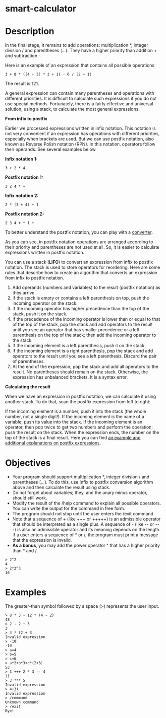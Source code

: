 # smart-calculator

# Description
In the final stage, it remains to add operations: multiplication *, integer division / and parentheses (...). They have a higher priority than addition + and subtraction -.

Here is an example of an expression that contains all possible operations:
```
3 + 8 * ((4 + 3) * 2 + 1) - 6 / (2 + 1)
```
The result is 121.

A general expression can contain many parentheses and operations with different priorities. It is difficult to calculate such expressions if you do not use special methods. Fortunately, there is a fairly effective and universal solution, using a stack, to calculate the most general expressions.

**From infix to postfix**

Earlier we processed expressions written in infix notation. This notation is not very convenient if an expression has operations with different priorities, especially when brackets are used. But we can use postfix notation, also known as Reverse Polish notation (RPN). In this notation, operators follow their operands. See several examples below.

**Infix notation 1:**

```
3 + 2 * 4
```
**Postfix notation 1:**

```
3 2 4 * +
```
**Infix notation 2:**

```
2 * (3 + 4) + 1
```
**Postfix notation 2:**

```
2 3 4 + * 1 +
```
To better understand the postfix notation, you can play with a [converter](https://www.mathblog.dk/tools/infix-postfix-converter/).

As you can see, in postfix notation operations are arranged according to their priority and parentheses are not used at all. So, it is easier to calculate expressions written in postfix notation.

You can use a stack (**LIFO**) to convert an expression from infix to postfix notation. The stack is used to store operators for reordering. Here are some rules that describe how to create an algorithm that converts an expression from infix to postfix notation.

1. Add operands (numbers and variables) to the result (postfix notation) as they arrive.
2. If the stack is empty or contains a left parenthesis on top, push the incoming operator on the stack.
3. If the incoming operator has higher precedence than the top of the stack, push it on the stack.
4. If the precedence of the incoming operator is lower than or equal to that of the top of the stack, pop the stack and add operators to the result until you see an operator that has smaller precedence or a left parenthesis on the top of the stack; then add the incoming operator to the stack.
5. If the incoming element is a left parenthesis, push it on the stack.
6. If the incoming element is a right parenthesis, pop the stack and add operators to the result until you see a left parenthesis. Discard the pair of parentheses.
7. At the end of the expression, pop the stack and add all operators to the result.
No parentheses should remain on the stack. Otherwise, the expression has unbalanced brackets. It is a syntax error.

**Calculating the result**

When we have an expression in postfix notation, we can calculate it using another stack. To do that, scan the postfix expression from left to right:

If the incoming element is a number, push it into the stack (the whole number, not a single digit!).
If the incoming element is the name of a variable, push its value into the stack.
If the incoming element is an operator, then pop twice to get two numbers and perform the operation; push the result on the stack.
When the expression ends, the number on the top of the stack is a final result.
Here you can find [an example and additional explanations on postfix expressions](http://www.cs.nthu.edu.tw/~wkhon/ds/ds10/tutorial/tutorial2.pdf).

# Objectives
* Your program should support multiplication *, integer division / and parentheses (...). To do this, use infix to postfix conversion algorithm above and then calculate the result using stack.
* Do not forget about variables; they, and the unary minus operator, should still work.
* Modify the result of the /help command to explain all possible operators. You can write the output for the command in free form.
* The program should not stop until the user enters the /exit command.
* Note that a sequence of + (like +++ or +++++) is an admissible operator that should be interpreted as a single plus. A sequence of - (like -- or ---) is also an admissible operator and its meaning depends on the length. If a user enters a sequence of * or /, the program must print a message that the expression is invalid.
* **As a bonus**, you may add the power operator ^ that has a higher priority than * and /.
```
> 2^2
4
> 2*2^3
16
```

# Examples
The greater-than symbol followed by a space (>) represents the user input.

```
> 8 * 3 + 12 * (4 - 2)
48
> 2 - 2 + 3
3
> 4 * (2 + 3
Invalid expression
> -10
-10
> a=4
> b=5
> c=6
> a*2+b*3+c*(2+3)
53
> 1 +++ 2 * 3 -- 4
11
> 3 *** 5
Invalid expression
> 4+3)
Invalid expression
> /command
Unknown command
> /exit
Bye!
```
